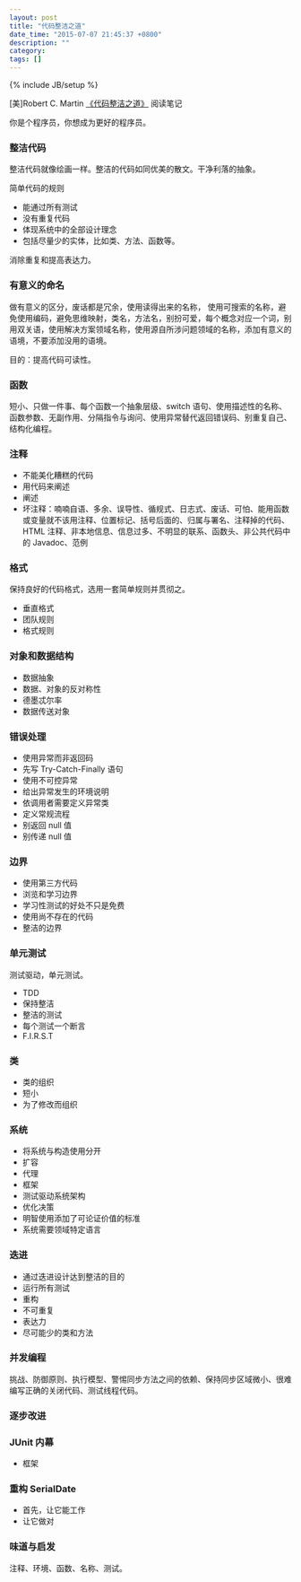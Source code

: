 ```yaml
---
layout: post
title: "代码整洁之道"
date_time: "2015-07-07 21:45:37 +0800"
description: ""
category: 
tags: []
---
```

{% include JB/setup %}

[美]Robert C. Martin [《代码整洁之道》](http://book.douban.com/subject/4199741/) 阅读笔记

你是个程序员，你想成为更好的程序员。

### 整洁代码

整洁代码就像绘画一样。整洁的代码如同优美的散文。干净利落的抽象。

简单代码的规则

- 能通过所有测试
- 没有重复代码
- 体现系统中的全部设计理念
- 包括尽量少的实体，比如类、方法、函数等。

消除重复和提高表达力。

### 有意义的命名

做有意义的区分，废话都是冗余，使用读得出来的名称， 使用可搜索的名称，避免使用编码，避免思维映射，类名，方法名，别扮可爱，每个概念对应一个词，别用双关语，使用解决方案领域名称，使用源自所涉问题领域的名称，添加有意义的语境，不要添加没用的语境。

目的：提高代码可读性。

### 函数

短小、只做一件事、每个函数一个抽象层级、switch 语句、使用描述性的名称、函数参数、无副作用、分隔指令与询问、使用异常替代返回错误码、别重复自己、结构化编程。

### 注释

- 不能美化糟糕的代码
- 用代码来阐述
- 阐述
- 坏注释：喃喃自语、多余、误导性、循规式、日志式、废话、可怕、能用函数或变量就不该用注释、位置标记、括号后面的、归属与署名、注释掉的代码、HTML 注释、非本地信息、信息过多、不明显的联系、函数头、非公共代码中的 Javadoc、范例

### 格式

保持良好的代码格式，选用一套简单规则并贯彻之。

- 垂直格式
- 团队规则
- 格式规则

### 对象和数据结构

- 数据抽象
- 数据、对象的反对称性
- 德墨忒尔率
- 数据传送对象

### 错误处理

- 使用异常而非返回码
- 先写 Try-Catch-Finally 语句
- 使用不可控异常
- 给出异常发生的环境说明
- 依调用者需要定义异常类
- 定义常规流程
- 别返回 null 值
- 别传递 null 值

### 边界

- 使用第三方代码
- 浏览和学习边界
- 学习性测试的好处不只是免费
- 使用尚不存在的代码
- 整洁的边界

### 单元测试

测试驱动，单元测试。

- TDD
- 保持整洁
- 整洁的测试
- 每个测试一个断言
- F.I.R.S.T

### 类

- 类的组织
- 短小
- 为了修改而组织

### 系统

- 将系统与构造使用分开
- 扩容
- 代理
- 框架
- 测试驱动系统架构
- 优化决策
- 明智使用添加了可论证价值的标准
- 系统需要领域特定语言

### 迭进

- 通过迭进设计达到整洁的目的
- 运行所有测试
- 重构
- 不可重复
- 表达力
- 尽可能少的类和方法

### 并发编程

挑战、防御原则、执行模型、警惕同步方法之间的依赖、保持同步区域微小、很难编写正确的关闭代码、测试线程代码。

### 逐步改进

### JUnit 内幕

- 框架

### 重构 SerialDate

- 首先，让它能工作
- 让它做对

### 味道与启发

注释、环境、函数、名称、测试。

